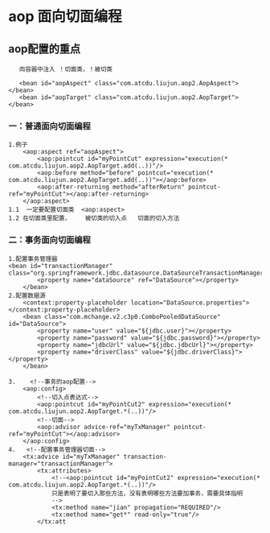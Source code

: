 # aop 面向切面编程

## aop配置的重点
       向容器中注入 ！切面类，！被切类   
       
       <bean id="aopAspect" class="com.atcdu.liujun.aop2.AopAspect"></bean>
       <bean id="aopTarget" class="com.atcdu.liujun.aop2.AopTarget"></bean>
       
### 一：普通面向切面编程
     
     
     
    1.例子
        <aop:aspect ref="aopAspect">
            <aop:pointcut id="myPointCut" expression="execution(* com.atcdu.liujun.aop2.AopTarget.add(..))"/>
            <aop:before method="before" pointcut="execution(* com.atcdu.liujun.aop2.AopTarget.add(..))"></aop:before>
            <aop:after-returning method="afterReturn" pointcut-ref="myPointCut"></aop:after-returning>
        </aop:aspect>
    1.1  一定要配置切面类  <aop:aspect>
    1.2 在切面类里配置，    被切类的切入点   切面的切入方法
### 二：事务面向切面编程
    1.配置事务管理器
    <bean id="transactionManager" class="org.springframework.jdbc.datasource.DataSourceTransactionManager">
            <property name="dataSource" ref="DataSource"></property>
        </bean>
    2.配置数据源
        <context:property-placeholder location="DataSource.properties"></context:property-placeholder>
        <bean class="com.mchange.v2.c3p0.ComboPooledDataSource" id="DataSource">
            <property name="user" value="${jdbc.user}"></property>
            <property name="password" value="${jdbc.password}"></property>
            <property name="jdbcUrl" value="${jdbc.jdbcUrl}"></property>
            <property name="driverClass" value="${jdbc.driverClass}"></property>
        </bean>
        
    3.    <!--事务的aop配置-->
        <aop:config>
            <!--切入点表达式-->
            <aop:pointcut id="myPointCut2" expression="execution(* com.atcdu.liujun.aop2.AopTarget.*(..))"/>
            <!--切面-->
            <aop:advisor advice-ref="myTxManager" pointcut-ref="myPointCut"></aop:advisor>
        </aop:config>
    4.   <!--配置事务管理器切面-->
        <tx:advice id="myTxManager" transaction-manager="transactionManager">
            <tx:attributes>
                <!--<aop:pointcut id="myPointCut2" expression="execution(* com.atcdu.liujun.aop2.AopTarget.*(..))"/>
                只是表明了要切入那些方法，没有表明哪些方法要加事务，需要具体指明
                -->
                <tx:method name="jian" propagation="REQUIRED"/>
                <tx:method name="get*" read-only="true"/>
            </tx:att